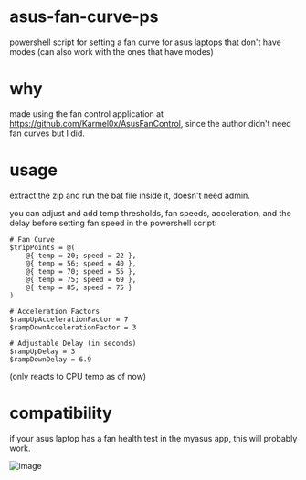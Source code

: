 # asus-fan-curve-ps
powershell script for setting a fan curve for asus laptops that don't have modes (can also work with the ones that have modes)

# why
made using the fan control application at https://github.com/Karmel0x/AsusFanControl, since the author didn't need 
fan curves but I did. 

# usage
extract the zip and run the bat file inside it, doesn't need admin.

you can adjust and add temp thresholds, fan speeds, acceleration, and the delay before setting fan speed in the powershell script:
```
# Fan Curve
$tripPoints = @(
    @{ temp = 20; speed = 22 },
    @{ temp = 56; speed = 40 },
    @{ temp = 70; speed = 55 },
    @{ temp = 75; speed = 69 },
    @{ temp = 85; speed = 75 }
)

# Acceleration Factors
$rampUpAccelerationFactor = 7
$rampDownAccelerationFactor = 3

# Adjustable Delay (in seconds)
$rampUpDelay = 3
$rampDownDelay = 6.9
```

(only reacts to CPU temp as of now)

# compatibility
if your asus laptop has a fan health test in the myasus app, this will probably work.

![image](https://github.com/Undervoltologist/asus-fan-curve-ps/assets/93976452/1cbdc530-a477-4210-991e-a4efed3daaed)
